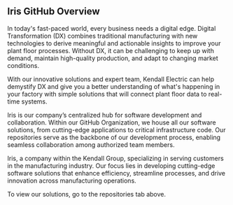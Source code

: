 ## Iris GitHub Overview 

In today's fast-paced world, every business needs a digital edge. Digital Transformation (DX) combines traditional manufacturing with new technologies to derive meaningful and actionable insights to improve your plant floor processes. Without DX, it can be challenging to keep up with demand, maintain high-quality production, and adapt to changing market conditions.  

With our innovative solutions and expert team, Kendall Electric can help demystify DX and give you a better understanding of what's happening in your factory with simple solutions that will connect plant floor data to real-time systems. 

Iris is our company’s centralized hub for software development and collaboration. 
Within our GitHub Organization, we house all our software solutions, from cutting-edge applications to critical infrastructure code.
Our repositories serve as the backbone of our development process, enabling seamless collaboration among authorized team members.

Iris, a company within the Kendall Group, specializing in serving customers in the manufacturing industry. 
Our focus lies in developing cutting-edge software solutions that enhance efficiency, streamline processes, and drive innovation across manufacturing operations.

To view our solutions, go to the repositories tab above.

